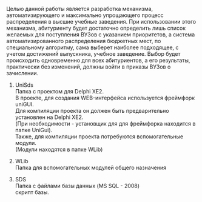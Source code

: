 Целью данной работы является разработка механизма, автоматизирующего и максимально упрощающего процесс распределения в высшие учебные заведения. При использовании этого механизма, абитуриенту будет достаточно определить лишь список желаемых для поступления ВУЗов с указанием приоритетов, а система автоматизированного распределения бюджетных мест, по специальному алгоритму, сама выберет наиболее подходящее, с учетом достижений выпускника, учебное заведение. Выбор будет происходить одновременно для всех абитуриентов, а его результаты, практически без изменений, должны войти в приказы ВУЗов о зачислении. 

1) UniSds  
Папка с проектом для Delphi XE2.  
В проекте, для создания WEB-интерфейса используется фреймфорк uniGUI.  
Для компиляции проекта он должен быть предварительно установлен на Delphi XE2.  
(При необходимости - установщик для  для фреймфорка находится в папке UniGui).  
Также, для компиляции проекта потребуются вспомогательные модули.  
(Модули находятся в папке WLib)    

3) WLib  
Папка для вспомогательных модулей общего назначения  

4) SDS  
Папка с файлами базы данных (MS SQL - 2008)   
скрипт базы.  
